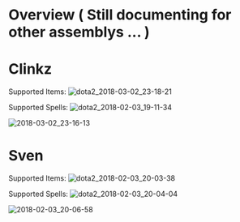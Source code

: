 # Overview      ( Still documenting for other assemblys ... )

# Clinkz

Supported Items: ![dota2_2018-03-02_23-18-21](https://user-images.githubusercontent.com/30335051/36922307-07c405f2-1e70-11e8-8ed1-3933d805e4b5.png)

Supported Spells: ![dota2_2018-02-03_19-11-34](https://user-images.githubusercontent.com/30335051/35769620-47986dea-0916-11e8-8538-1ceead275136.png)


![2018-03-02_23-16-13](https://user-images.githubusercontent.com/30335051/36922230-e17c3e5a-1e6f-11e8-901d-3f17bda38477.gif)

# Sven

Supported Items: ![dota2_2018-02-03_20-03-38](https://user-images.githubusercontent.com/30335051/35770102-f55c5778-091d-11e8-8894-d5f39f8eb641.png)

Supported Spells: 
![dota2_2018-02-03_20-04-04](https://user-images.githubusercontent.com/30335051/35770103-f57b80d0-091d-11e8-92fa-8cc4eda52f66.png)


![2018-02-03_20-06-58](https://user-images.githubusercontent.com/30335051/35770101-f53d45a4-091d-11e8-8f98-445512c33e9c.gif)


